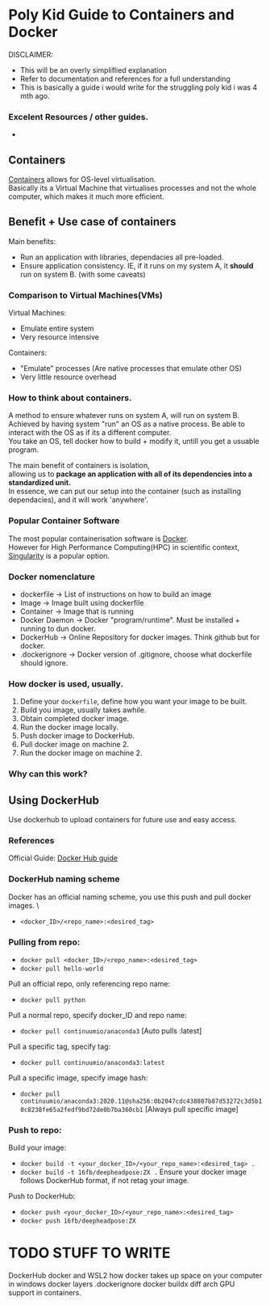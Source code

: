 # Poly Kid Guide to Containers and Docker
DISCLAIMER:
* This will be an overly simpliflied explanation
* Refer to documentation and references for a full understanding
* This is basically a guide i would write for the struggling poly kid i was 4 mth ago.

### Excelent Resources / other guides.
* 

## Containers
[Containers](https://en.wikipedia.org/wiki/OS-level_virtualization) allows for OS-level virtualisation. <br>
Basically its a Virtual Machine that virtualises processes and not the whole computer, which makes it much more efficient.

## Benefit + Use case of containers
Main benefits:
* Run an application with libraries, dependacies all pre-loaded.
* Ensure application consistency. 
IE, if it runs on my system A, it **should** run on system B. (with some caveats)

### Comparison to Virtual Machines(VMs)
Virtual Machines:
* Emulate entire system
* Very resource intensive

Containers:
* "Emulate" processes (Are native processes that emulate other OS)
* Very little resource overhead

### How to think about containers.
A method to ensure whatever runs on system A, will run on system B.   \
Achieved by having system "run" an OS as a native process. Be able to interact with the OS as if its a different computer.   \
You take an OS, tell docker how to build + modify it, untill you get a usuable program.


The main benefit of containers is isolation,  \
allowing us to **package an application with all of its dependencies into a standardized unit.**   \
In essence, we can put our setup into the container (such as installing dependacies), and it will work 'anywhere'.  


### Popular Container Software
The most popular containerisation software is [Docker](https://en.wikipedia.org/wiki/Docker_(software)).  \
However for High Performance Computing(HPC) in scientific context, [Singularity](https://en.wikipedia.org/wiki/Singularity_(software)) is a popular option.   

### Docker nomenclature
* dockerfile -> List of instructions on how to build an image
* Image -> Image built using dockerfile
* Container -> Image that is running
* Docker Daemon -> Docker "program/runtime". Must be installed + running to dun docker.
* DockerHub -> Online Repository for docker images. Think github but for docker.
* .dockerignore -> Docker version of .gitignore, choose what dockerfile should ignore.

### How docker is used, usually.
1. Define your `dockerfile`, define how you want your image to be built.
2. Build you image, usually takes awhile.
3. Obtain completed docker image.
4. Run the docker image locally.
5. Push docker image to DockerHub.
6. Pull docker image on machine 2.
7. Run the docker image on machine 2.
### Why can this work? 

## Using DockerHub
Use dockerhub to upload containers for future use and easy access.
### References
Official Guide: [Docker Hub guide](https://docs.docker.com/docker-hub/)

### DockerHub naming scheme
Docker has an official naming scheme, you use this push and pull docker images.   \
* `<docker_ID>/<repo_name>:<desired_tag>`

### Pulling from repo:
* `docker pull <docker_ID>/<repo_name>:<desired_tag>`
* `docker pull hello-world`

Pull an official repo, only referencing repo name:
* `docker pull python`

Pull a normal repo, specify docker_ID and repo name:
* `docker pull continuumio/anaconda3` [Auto pulls :latest]

Pull a specific tag, specify tag:
* `docker pull continuumio/anaconda3:latest`

Pull a specific image, specify image hash:
* `docker pull continuumio/anaconda3:2020.11@sha256:0b2047cdc438807b87d53272c3d5b10c8238fe65a2fedf9bd72de0b7ba360cb1` 
[Always pull specific image]

### Push to repo:
Build your image:
* `docker build -t <your_docker_ID>/<your_repo_name>:<desired_tag> .`
* `docker build -t 16fb/deepheadpose:ZX .`
Ensure your docker image follows DockerHub format, if not retag your image.

Push to DockerHub:
* `docker push <your_docker_ID>/<your_repo_name>:<desired_tag>`
* `docker push 16fb/deepheadpose:ZX`

# TODO STUFF TO WRITE
DockerHub
docker and WSL2
how docker takes up space on your computer in windows
docker layers
.dockerignore
docker buildx
diff arch
GPU support in containers.